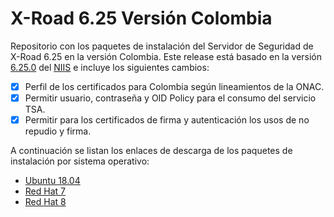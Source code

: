 # X-Road 6.25 Versión Colombia
Repositorio con los paquetes de instalación del Servidor de Seguridad de X-Road 6.25 en la versión Colombia.
Este release está basado en la versión [6.25.0](https://github.com/nordic-institute/X-Road/releases/tag/6.25.0) del [NIIS](https://www.niis.org/) e incluye los siguientes cambios:

- [x] Perfil de los certificados para Colombia según lineamientos de la ONAC.
- [x] Permitir usuario, contraseña y OID Policy para el consumo del servicio TSA.
- [x] Permitir para los certificados de firma y autenticación los usos de no repudio y firma.

A continuación se listan los enlaces de descarga de los paquetes de instalación por sistema operativo:
* [Ubuntu 18.04](https://github.com/andcolombia/XROAD-CO/releases/download/6.25.0/ubuntu18.04.zip)
* [Red Hat 7](https://github.com/andcolombia/XROAD-CO/releases/download/6.25.0/RHEL_7.zip)
* [Red Hat 8](https://github.com/andcolombia/XROAD-CO/releases/download/6.25.0/RHEL_8.zip)
